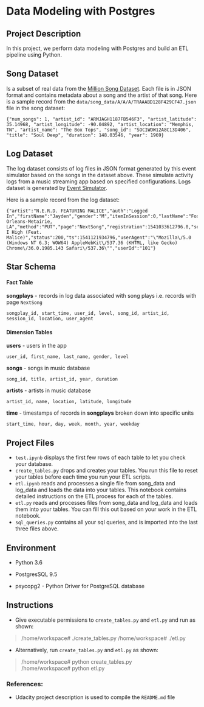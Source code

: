 # Data Modeling with Postgres

## **Project Description**
In this project, we perform data modeling with Postgres and build an ETL pipeline using Python.
 
## **Song Dataset**
Is a subset of real data from the [Million Song Dataset](http://millionsongdataset.com/). Each file is in JSON format and contains metadata about a song and the artist of that song. Here is a sample record from the ```data/song_data/A/A/A/TRAAABD128F429CF47.json``` file in the song dataset:
```
{"num_songs": 1, "artist_id": "ARMJAGH1187FB546F3", "artist_latitude": 35.14968, "artist_longitude": -90.04892, "artist_location": "Memphis, TN", "artist_name": "The Box Tops", "song_id": "SOCIWDW12A8C13D406", "title": "Soul Deep", "duration": 148.03546, "year": 1969}
```

## **Log Dataset**
The log dataset consists of log files in JSON format generated by this event simulator based on the songs in the dataset above. These simulate activity logs from a music streaming app based on specified configurations. Logs dataset is generated by [Event Simulator](https://github.com/Interana/eventsim).

Here is a sample record from the log dataset:
```
{"artist":"N.E.R.D. FEATURING MALICE","auth":"Logged In","firstName":"Jayden","gender":"M","itemInSession":0,"lastName":"Fox","length":288.9922,"level":"free","location":"New Orleans-Metairie, LA","method":"PUT","page":"NextSong","registration":1541033612796.0,"sessionId":184,"song":"Am I High (Feat. Malice)","status":200,"ts":1541121934796,"userAgent":"\"Mozilla\/5.0 (Windows NT 6.3; WOW64) AppleWebKit\/537.36 (KHTML, like Gecko) Chrome\/36.0.1985.143 Safari\/537.36\"","userId":"101"}
```

## Star Schema

#### Fact Table 
**songplays** - records in log data associated with song plays i.e. records with page `NextSong`

```
songplay_id, start_time, user_id, level, song_id, artist_id, session_id, location, user_agent
```

#### Dimension Tables
**users**  - users in the app
```
user_id, first_name, last_name, gender, level
```
**songs**  - songs in music database
```
song_id, title, artist_id, year, duration
```
**artists**  - artists in music database
```
artist_id, name, location, latitude, longitude
```
**time**  - timestamps of records in  **songplays**  broken down into specific units
```
start_time, hour, day, week, month, year, weekday
```

## Project Files
- ```test.ipynb``` displays the first few rows of each table to let you check your database.
- ```create_tables.py``` drops and creates your tables. You run this file to reset your tables before each time you run your ETL scripts.
- ```etl.ipynb``` reads and processes a single file from song_data and log_data and loads the data into your tables. This notebook contains detailed instructions on the ETL process for each of the tables.
- ```etl.py``` reads and processes files from song_data and log_data and loads them into your tables. You can fill this out based on your work in the ETL notebook.
- ```sql_queries.py``` contains all your sql queries, and is imported into the last three files above.

## Environment 
- Python 3.6

- PostgresSQL 9.5

- psycopg2 - Python Driver for PostgreSQL database


## Instructions
- Give executable permissions to ```create_tables.py``` and ```etl.py``` and run as shown:
> /home/workspace# ./create_tables.py 
> /home/workspace# ./etl.py 

- Alternatively, run ```create_tables.py``` and ```etl.py``` as shown:
> /home/workspace# python create_tables.py  
> /home/workspace# python etl.py

 ### References:
- Udacity project description is used to compile the ```README.md``` file
